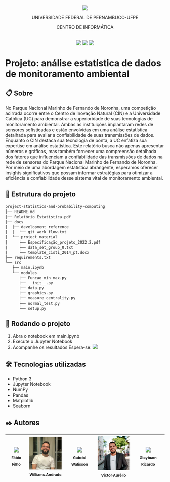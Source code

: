 <p align="center">
  <img align="center" src='https://user-images.githubusercontent.com/54161035/200095500-d5fec4ba-c97e-4f19-9e39-6764418a736b.png' />
</p>
<p align="center">UNIVERSIDADE FEDERAL DE PERNAMBUCO-UFPE</p>
<p align="center">CENTRO DE INFORMÁTICA</p>

##

<p align="center">
  <img align="center" src='https://img.shields.io/badge/Status-complete-green' />
  <img align="center" src='https://img.shields.io/badge/version-1-green' />
  <img align="center" src='https://img.shields.io/badge/release%20date-abr/2023-green' />
</p>

# Projeto: análise estatística de dados de monitoramento ambiental

## 📋 Sobre

No Parque Nacional Marinho de Fernando de Noronha, uma competição acirrada ocorre entre o Centro de Inovação Natural (CIN) e a Universidade Católica (UC) para demonstrar a superioridade de suas tecnologias de monitoramento ambiental. Ambas as instituições implantaram redes de sensores sofisticadas e estão envolvidas em uma análise estatística detalhada para avaliar a confiabilidade de suas transmissões de dados. Enquanto o CIN destaca sua tecnologia de ponta, a UC enfatiza sua expertise em análise estatística. Este relatório busca não apenas apresentar números e gráficos, mas também fornecer uma compreensão detalhada dos fatores que influenciam a confiabilidade das transmissões de dados na rede de sensores do Parque Nacional Marinho de Fernando de Noronha. Por meio de uma abordagem estatística abrangente, esperamos oferecer insights significativos que possam informar estratégias para otimizar a eficiência e confiabilidade desse sistema vital de monitoramento ambiental. 

## 📂 Estrutura do projeto

```
project-statistics-and-probability-computing
├── README.md
├── Relatório Estatística.pdf
├── docs
|  ├── development_reference
|  |  └── git_work_flow.txt
|  └── project_material
|     ├── Especificação_projeto_2022.2.pdf
|     ├── data_set_group_0.txt
|     └── template_cisti_2014_pt.docx
├── requirements.txt
└── src
   ├── main.ipynb
   └── modules
      ├── Funcao_min_max.py
      ├── __init__.py
      ├── data.py
      ├── graphics.py
      ├── measure_centrality.py
      ├── normal_test.py
      └── setup.py

```

## 🚀 Rodando o projeto

1. Abra o notebook em <span>main.ipynb</span>
2. Execute o Jupyter Notebook
3. Acompanhe os resultados
   Espera-se:
   <img src="./src/assets/teste_de_normalidade.png" />

## 🛠️ Tecnologias utilizadas

- Python 3
- Jupyter Notebook
- NumPy
- Pandas
- Matplotlib
- Seaborn

## ✒️ Autores

| [<img src="https://avatars.githubusercontent.com/u/99020717?v=4" width=115><br><sub>Fábio Filho</sub>](https://github.com/thedouglasaraujo) | [<img src="./imgs/pessoas/wil.jpg" width=115><br><sub>Williams Andrade</sub>](https://github.com/hallanangelo) | [<img src="https://avatars.githubusercontent.com/u/54161035?v=4" width=115><br><sub>Gabriel Walisson</sub>](https://github.com/HitaloNasc) | [<img  src="./imgs/pessoas/victor.webp" width=115><br><sub>Victor Aurélio</sub>](https://github.com/ingridfsl) | [<img src="https://avatars.githubusercontent.com/u/104030171?v=4" width=115><br><sub>Gleybson Ricardo</sub>](https://github.com/katharianabrahel) |
| :--------------------------------------------------------------------------------------------------------------------------------------------: | :----------------------------------------------------------------------------------------------------------------------------------------: | :-----------------------------------------------------------------------------------------------------------------------------------------: | :-------------------------------------------------------------------------------------------------------------------------------------: | :------------------------------------------------------------------------------------------------------------------------------------------------: |
